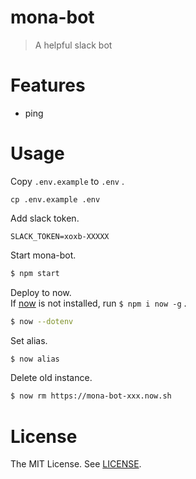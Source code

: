 # mona-bot

> A helpful slack bot

# Features

- ping

# Usage

Copy `.env.example` to `.env` .

```
cp .env.example .env
```

Add slack token.

```.env
SLACK_TOKEN=xoxb-XXXXX
```

Start mona-bot.

```bash
$ npm start
```

Deploy to now.  
If [now](https://github.com/zeit/now-cli) is not installed, run `$ npm i now -g` .

```bash
$ now --dotenv
```

Set alias.

```bash
$ now alias
```

Delete old instance.

```bash
$ now rm https://mona-bot-xxx.now.sh
```

# License

The MIT License. See [LICENSE](LICENSE).
